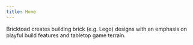 ```yaml
---
title: Home
---
```


Bricktoad creates building brick (e.g. Lego) designs with an emphasis on playful build features and tabletop game terrain.
